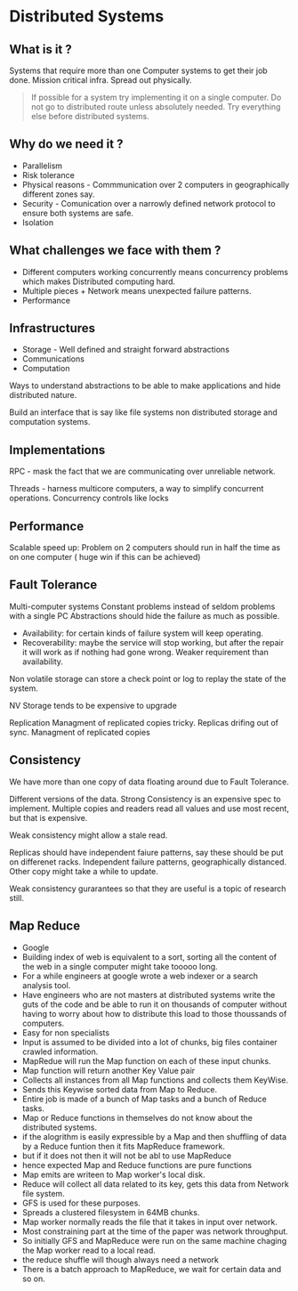 # Distributed Systems

## What is it ?

Systems that require more than one Computer systems to get their job done. Mission critical infra. Spread out physically.
> If possible for a system try implementing it on a single computer. Do not go to distributed route unless absolutely needed. Try everything else before distributed systems.

## Why do we need it ?

* Parallelism
* Risk tolerance
* Physical reasons - Commmunication over 2 computers in geographically different zones say.
* Security - Comunication over a narrowly defined network protocol to ensure both systems are safe.
* Isolation

## What challenges we face with them ?

* Different computers working concurrently means concurrency problems which makes Distributed computing hard.
* Multiple pieces + Network means unexpected failure patterns.
* Performance 

## Infrastructures
* Storage - Well defined and straight forward abstractions
* Communications
* Computation

Ways to understand abstractions to be able to make applications and hide distributed nature.

Build an interface that is say like file systems non distributed storage and computation systems.

## Implementations
RPC - mask the fact that we are communicating over unreliable network.


Threads - harness multicore computers, a way to simplify concurrent operations.
Concurrency controls like locks


## Performance

Scalable speed up: Problem on 2 computers should run in half the time as on one computer ( huge win if this can be achieved)

## Fault Tolerance

Multi-computer systems
Constant problems instead of seldom problems with a single PC
Abstractions should hide the failure as much as possible.

* Availability: for certain kinds of failure system will keep operating.
* Recoverability: maybe the service will stop working, but after the repair it will work as if nothing had gone wrong. Weaker requirement than availability.

Non volatile storage can store a check point or log to replay the state of the system.

NV Storage tends to be expensive to upgrade

Replication Managment of replicated copies tricky. Replicas drifing out of sync.
Managment of replicated copies

## Consistency

We have more than one copy of data floating around due to Fault Tolerance.

Different versions of the data.
Strong Consistency is an expensive spec to implement. Multiple copies and readers read all values and use most recent, but that is expensive.

Weak consistency might allow a stale read.

Replicas should have independent faiure patterns, say these should be put on differenet racks. Independent failure patterns, geographically distanced.
Other copy might take a while to update. 

Weak consistency gurarantees so that they are useful is a topic of research still.

## Map Reduce
* Google
* Building index of web is equivalent to a sort, sorting all the content of the web in a single computer might take tooooo long.
* For a while engineers at google wrote a web indexer or a search analysis tool.
* Have engineers who are not masters at distributed systems write the guts of the code and be able to run it on thousands of computer without having to worry about how to distribute this load to those thoussands of computers.
* Easy for non specialists
* Input is assumed to be divided into a lot of chunks, big files container crawled information.
* MapRedue will run the Map function on each of these input chunks.
* Map function will return another Key Value pair
* Collects all instances from all Map functions and collects them KeyWise.
* Sends this Keywise sorted data from Map to Reduce.
* Entire job is made of a bunch of Map tasks and a bunch of Reduce tasks.
* Map or Reduce functions in themselves do not know about the distributed systems.
* if the alogrithm is easily expressible by a Map and then shuffling of data by a Reduce funtion then it fits MapReduce framework.
* but if it does not then it will not be abl to use MapReduce
* hence expected Map and Reduce functions are pure functions
* Map emits are writeen to Map worker's local disk.
* Reduce will collect all data related to its key, gets this data from Network file system.
* GFS is used for these purposes.
* Spreads a clustered filesystem in 64MB chunks.
* Map worker normally reads the file that it takes in input over network.
* Most constraining part at the time of the paper was network throughput.
* So initially GFS and MapReduce were run on the same machine chaging the Map worker read to a local read.
* the reduce shuffle will though always need a network 
* There is a batch approach to MapReduce, we wait for certain data and so on.
  
